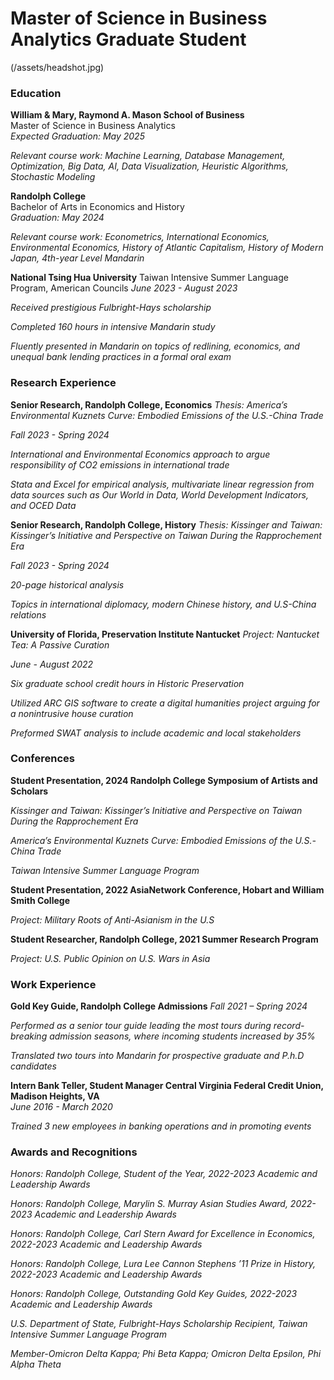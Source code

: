 # Master of Science in Business Analytics Graduate Student

(/assets/headshot.jpg)

### Education
**William & Mary, Raymond A. Mason School of Business**  
Master of Science in Business Analytics  
*Expected Graduation: May 2025*

*Relevant course work: Machine Learning, Database Management, Optimization, Big Data, AI, Data Visualization, Heuristic Algorithms, Stochastic Modeling*

**Randolph College**  
Bachelor of Arts in Economics and History  
*Graduation: May 2024*

*Relevant course work: Econometrics, International Economics, Environmental Economics, History of Atlantic Capitalism, History of Modern Japan, 4th-year Level Mandarin*

**National Tsing Hua University**
Taiwan Intensive Summer Language Program, American Councils
*June 2023 - August 2023*

*Received prestigious Fulbright-Hays scholarship*

*Completed 160 hours in intensive Mandarin study*

*Fluently presented in Mandarin on topics of redlining, economics, and unequal bank lending practices in a formal oral exam*



### Research Experience
**Senior Research, Randolph College, Economics**
*Thesis: America’s Environmental Kuznets Curve: Embodied Emissions of the U.S.-China
 Trade*
 
 *Fall 2023 - Spring 2024*
 
 *International and Environmental Economics approach to argue responsibility of CO2
 emissions in international trade*
 
*Stata and Excel for empirical analysis, multivariate linear regression from data sources such as Our World in
 Data, World Development Indicators, and OCED Data*
 
 **Senior Research, Randolph College, History**
 *Thesis: Kissinger and Taiwan: Kissinger’s Initiative and Perspective on Taiwan During the
 Rapprochement Era*
 
*Fall 2023 - Spring 2024*

*20-page historical analysis*

*Topics in international diplomacy, modern Chinese history, and U.S-China relations*
 
**University of Florida, Preservation Institute Nantucket**
*Project: Nantucket Tea: A Passive Curation*

*June - August 2022*

*Six graduate school credit hours in Historic Preservation*

*Utilized ARC GIS software to create a digital humanities project arguing for a nonintrusive house curation*

*Preformed SWAT analysis to include academic and local stakeholders*

### Conferences
**Student Presentation, 2024 Randolph College Symposium of Artists and Scholars**

*Kissinger and Taiwan: Kissinger’s Initiative and Perspective on Taiwan During the
 Rapprochement Era*
 

 *America’s Environmental Kuznets Curve: Embodied Emissions of the U.S.-China
 Trade*
 

 *Taiwan Intensive Summer Language Program*
 
 
**Student Presentation, 2022 AsiaNetwork Conference, Hobart and William Smith College**

*Project: Military Roots of Anti-Asianism in the U.S*



**Student Researcher, Randolph College, 2021 Summer Research Program**

*Project: U.S. Public Opinion on U.S. Wars in Asia*


### Work Experience
**Gold Key Guide, Randolph College Admissions** 
*Fall 2021 – Spring 2024*

*Performed as a senior tour guide leading the most tours during record-breaking admission seasons, where incoming students increased by 35%*

*Translated two tours into Mandarin for prospective graduate and P.h.D candidates*

**Intern Bank Teller, Student Manager Central Virginia Federal Credit Union, Madison Heights, VA**	
*June 2016 - March 2020*

*Trained 3 new employees in banking operations and in promoting events*

### Awards and Recognitions
*Honors: Randolph College, Student of the Year, 2022-2023 Academic and Leadership Awards*

*Honors: Randolph College, Marylin S. Murray Asian Studies Award, 2022-2023 Academic and Leadership Awards*

*Honors: Randolph College, Carl Stern Award for Excellence in Economics, 2022-2023 Academic and Leadership Awards*

*Honors: Randolph College, Lura Lee Cannon Stephens ’11 Prize in History, 2022-2023 Academic and Leadership Awards*

*Honors: Randolph College, Outstanding Gold Key Guides, 2022-2023 Academic and Leadership Awards*

*U.S. Department of State, Fulbright-Hays Scholarship Recipient, Taiwan Intensive Summer Language Program*

*Member-Omicron Delta Kappa; Phi Beta Kappa; Omicron Delta Epsilon, Phi Alpha Theta*



 


